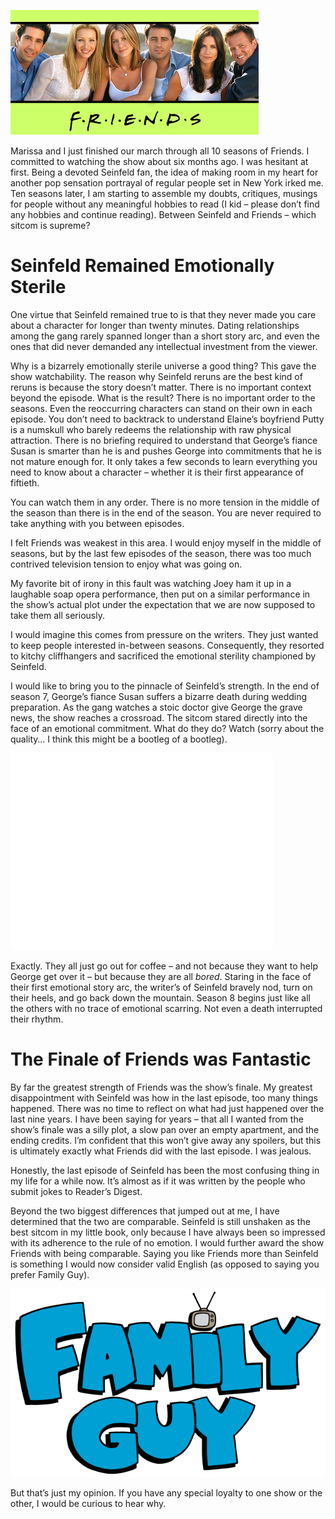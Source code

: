 <!--Sitcoms-->
<!--Being a devoted Seinfeld fan, the idea of making room in my heart for another pop sensation portrayal of regular people set in New York irked me. …-->

![](/static/img/friends-banner.bmp)

Marissa and I just finished our march through all 10 seasons of Friends.  I committed to watching the show about six months ago.  I was hesitant at first.  Being a devoted Seinfeld fan, the idea of making room in my heart for another pop sensation portrayal of regular people set in New York irked me.  Ten seasons later, I am starting to assemble my doubts, critiques, musings for people without any meaningful hobbies to read (I kid – please don’t find any hobbies and continue reading).  Between Seinfeld and Friends – which sitcom is supreme?

# Seinfeld Remained Emotionally Sterile
One virtue that Seinfeld remained true to is that they never made you care about a character for longer than twenty minutes.  Dating relationships among the gang rarely spanned longer than a short story arc, and even the ones that did never demanded any intellectual investment from the viewer.

Why is a bizarrely emotionally sterile universe a good thing?  This gave the show watchability.  The reason why Seinfeld reruns are the best kind of reruns is because the story doesn’t matter.  There is no important context beyond the episode.  What is the result?  There is no important order to the seasons.  Even the reoccurring characters can stand on their own in each episode.  You don’t need to backtrack to understand Elaine’s boyfriend Putty is a numskull who barely redeems the relationship with raw physical attraction.  There is no briefing required to understand that George’s fiance Susan is smarter than he is and pushes George into commitments that he is not mature enough for.   It only takes a few seconds to learn everything you need to know about a character – whether it is their first appearance of fiftieth.

You can watch them in any order.  There is no more tension in the middle of the season than there is in the end of the season.  You are never required to take anything with you between episodes.

I felt Friends was weakest in this area.  I would enjoy myself in the middle of seasons, but by the last few episodes of the season, there was too much contrived television tension to enjoy what was going on.

My favorite bit of irony in this fault was watching Joey ham it up in a laughable soap opera performance, then put on a similar performance in the show’s actual plot under the expectation that we are now supposed to take them all seriously.

I would imagine this comes from pressure on the writers.  They just wanted to keep people interested in-between seasons.  Consequently, they resorted to kitchy cliffhangers and sacrificed the emotional sterility championed by Seinfeld.

I would like to bring you to the pinnacle of Seinfeld’s strength.  In the end of season 7, George’s fiance Susan suffers a bizarre death during wedding preparation.  As the gang watches a stoic doctor give George the grave news, the show reaches a crossroad.  The sitcom stared directly into the face of an emotional commitment.  What do they do?  Watch (sorry about the quality… I think this might be a bootleg of a bootleg).

<iframe width="420" height="315" src="//www.youtube.com/embed/xBAJjmN7JWE" frameborder="0" allowfullscreen></iframe>
<br>

Exactly.  They all just go out for coffee – and not because they want to help George get over it – but because they are all *bored*.  Staring in the face of their first emotional story arc, the writer’s of Seinfeld bravely nod, turn on their heels, and go back down the mountain.  Season 8 begins just like all the others with no trace of emotional scarring.  Not even a death interrupted their rhythm.

# The Finale of Friends was Fantastic
By far the greatest strength of Friends was the show’s finale.  My greatest disappointment with Seinfeld was how in the last episode, too many things happened.  There was no time to reflect on what had just happened over the last nine years.  I have been saying for years –  that all I wanted from the show’s finale was a silly plot, a slow pan over an empty apartment, and the ending credits.  I’m confident that this won’t give away any spoilers, but this is ultimately exactly what Friends did with the last episode.  I was jealous.

Honestly, the last episode of Seinfeld has been the most confusing thing in my life for a while now.  It’s almost as if it was written by the people who submit jokes to Reader’s Digest.  

Beyond the two biggest differences that jumped out at me, I have determined that the two are comparable.  Seinfeld is still unshaken as the best sitcom in my little book, only because I have always been so impressed with its adherence to the rule of no emotion.  I would further award the show Friends with being comparable.  Saying you like Friends more than Seinfeld is something I would now consider valid English (as opposed to saying you prefer Family Guy).

![I was once in eight grade too, but you have to move on.](/static/img/familyguy.svg)

But that’s just my opinion.  If you have any special loyalty to one show or the other, I would be curious to hear why.